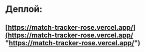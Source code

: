 # Деплой:
## [https://match-tracker-rose.vercel.app/](https://match-tracker-rose.vercel.app/ "https://match-tracker-rose.vercel.app/")
